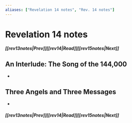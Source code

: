 ```yaml
---
aliases: ["Revelation 14 notes", "Rev. 14 notes"]
---
```

# Revelation 14 notes
##### <span class=arrow-left></span>[[rev13notes|Prev]]<span class=navigation-separator></span>[[rev14|Read]]<span class=navigation-separator></span>[[rev15notes|Next]]<span class=arrow-right></span>
## An Interlude: The Song of the 144,000
- 
## Three Angels and Three Messages
- 
##### <span class=arrow-left></span>[[rev13notes|Prev]]<span class=navigation-separator></span>[[rev14|Read]]<span class=navigation-separator></span>[[rev15notes|Next]]<span class=arrow-right></span>